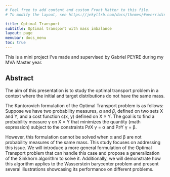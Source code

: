 ```yaml
---
# Feel free to add content and custom Front Matter to this file.
# To modify the layout, see https://jekyllrb.com/docs/themes/#overriding-theme-defaults

title: Optimal Transport
subtitle: Optimal transport with mass imbalance
layout: page
menubar: docs_menu
toc: true
---
```


This is a mini project I've made and supervised by Gabriel PEYRE during my MVA Master year.

## Abstract
The aim of this presentation is to study the optimal transport problem in a context where the initial and target distributions do not have the same mass.

The Kantorovich formulation of the Optimal Transport problem is as follows: Suppose we have two probability measures, $\alpha$ and $\beta$, defined on two sets X and Y, and a cost function c(x, y) defined on X × Y. The goal is to find a probability measure γ on X × Y that minimizes the quantity (math expression) subject to the constraints P♯X γ = α and P♯Y γ = β.

However, this formulation cannot be solved when α and β are not probability measures of the same mass. This study focuses on addressing this issue. We will introduce a more general formulation of the Optimal Transport problem that can handle this case and propose a generalization of the Sinkhorn algorithm to solve it. Additionally, we will demonstrate how this algorithm applies to the Wasserstein barycenter problem and present several illustrations showcasing its performance on different problems.
